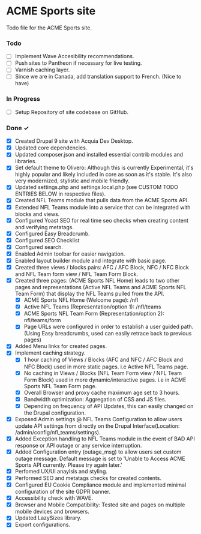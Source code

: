 # ACME Sports site

Todo file for the ACME Sports site.

### Todo

- [ ] Implement Wave Accesibility recommendations.
- [ ] Push sites to Pantheon if necessary for live testing.
- [ ] Varnish caching layer.
- [ ] Since we are in Canada, add translation support to French. (Nice to have)

### In Progress

- [ ] Setup Repository of site codebase on GitHub.

### Done ✓

- [x] Created Drupal 9 site with Acquia Dev Desktop.
- [x] Updated core dependencies.
- [x] Updated composer.json and installed essential contrib modules and libraries.
- [x] Set default theme to Olivero: Although this is currently Experimental, it's highly popular and likely included in core as soon as it's stable. It's also very modernized, stylistic and mobile friendly.
- [x] Updated settings.php and settings.local.php (see CUSTOM TODO ENTRIES BELOW in respective files).
- [x] Created NFL Teams module that pulls data from the ACME Sports API.
- [x] Extended NFL Teams module into a service that can be integrated with blocks and views.
- [x] Configured Yoast SEO for real time seo checks when creating content and verifying metatags.
- [x] Configured Easy Breadcrumb.
- [x] Configured SEO Checklist 
- [x] Configured search.
- [x] Enabled Admin toolbar for easier navigation.
- [x] Enabled layout builder module and integrate with basic page.
- [x] Created three views / blocks pairs: AFC / AFC Block, NFC / NFC Block and NFL Team form view / NFL Team Form Block.
- [x] Created three pages: (ACME Sports NFL Home) leads to two other pages and representations (Active NFL Teams and ACME Sports NFL Team Form) that display the NFL Teams pulled from the API. 
    - [x] ACME Sports NFL Home (Welcome page): /nfl
    - [x] Active NFL Teams (Representation/option 1): /nfl/teams
    - [x] ACME Sports NFL Team Form (Representation/option 2): nfl/teams/form
    - [x] Page URLs were configured in order to establish a user guided path. (Using Easy breadcrumbs, used can easily retrace back to previous pages)
- [x] Added Menu links for created pages.
- [x] Implement caching strategy. 
    - [x] 1 hour caching of Views / Blocks (AFC and NFC / AFC Block and NFC Block) used in more static pages. i.e Active NFL Teams page.
    - [x] No caching in Views / Blocks (NFL Team Form view / NFL Team Form Block) used in more dynamic/interactive pages. i.e in ACME Sports NFL Team Form page.
    - [x] Overall Browser and proxy cache maximum age set to 3 hours.
    - [x] Bandwidth optimization: Aggregation of CSS and JS files.
    - [x] Depending on frequency of API Updates, this can easily changed on the Drupal configuration.
- [x] Exposed Admin settings @ NFL Teams Configuration to allow users update API settings from directly on the Drupal Interface(Location: /admin/config/nfl_teams/settings).
- [x] Added Exception handling to NFL Teams module in the event of BAD API response or API outage or any service interruption.
- [x] Added Configuration entry (outage_msg) to allow users set custom outage message. Default message is set to 'Unable to Access ACME Sports API currently. Please try again later.' 
- [x] Perfomed UX/UI anaylsis and styling.
- [x] Performed SEO and metatags checks for created contents.
- [x] Configured EU Cookie Compliance module and implemented minimal configuration of the site GDPR banner.
- [x] Accessibility check with WAVE.
- [x] Browser and Mobile Compatibility: Tested site and pages on multiple mobile devices and browsers.
- [x] Updated LazySizes library.
- [x] Export configurations.
